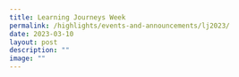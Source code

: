 ```yaml
---
title: Learning Journeys Week
permalink: /highlights/events-and-announcements/lj2023/
date: 2023-03-10
layout: post
description: ""
image: ""
---
```

